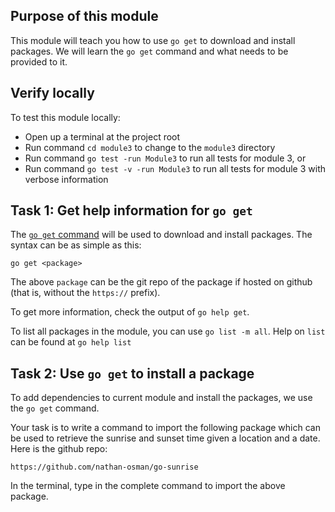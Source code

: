 ## Purpose of this module
This module will teach you how to use `go get` to download and install packages.
We will learn the `go get` command and what needs to be provided to it.


## Verify locally
To test this module locally:
* Open up a terminal at the project root
* Run command `cd module3` to change to the `module3` directory
* Run command `go test -run Module3` to run all tests for module 3, or
* Run command `go test -v -run Module3` to run all tests for module 3 with verbose information

## Task 1: Get help information for `go get`
The [`go get` command](https://golang.org/cmd/go/#hdr-Add_dependencies_to_current_module_and_install_them) will be used to download and install packages.
The syntax can be as simple as this:
```
go get <package>
```

The above `package` can be the git repo of the package if hosted on github (that is, without the `https://` prefix).

To get more information, check the output of `go help get`.

To list all packages in the module, you can use `go list -m all`. 
Help on `list` can be found at `go help list`


## Task 2: Use `go get` to install a package
To add dependencies to current module and install the packages, we use the `go get` command.

Your task is to write a command to import the following package which can be used to retrieve the sunrise and sunset time given a location and a date. Here is the github repo:
```
https://github.com/nathan-osman/go-sunrise
```

In the terminal, type in the complete command to import the above package.



